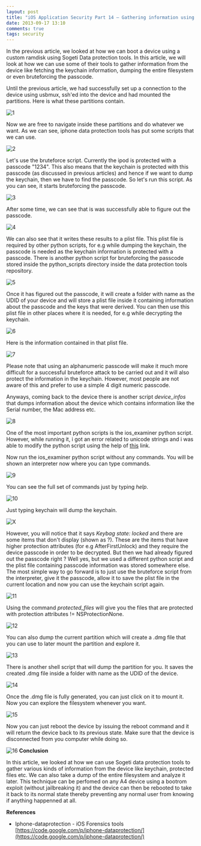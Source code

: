 ```yaml
---
layout: post
title: "iOS Application Security Part 14 – Gathering information using Sogeti Data Protection tools"
date: 2013-09-17 13:10
comments: true
tags: security
---
```


In the previous article, we looked at how we can boot a device using a custom ramdisk using Sogeti Data protection tools. In this article, we will look at how we can use some of their tools to gather information from the device like fetching the keychain information, dumping the entire filesystem or even bruteforcing the passcode.

Until the previous article, we had successfully set up a connection to the device using usbmux, ssh'ed into the device and had mounted the partitions. Here is what these partitions contain.

<!-- more -->

![1]({{site.baseurl}}/images/posts/ios14/1.png) 

Now we are free to navigate inside these partitions and do whatever we want. As we can see, iphone data protection tools has put some scripts that we can use.

![2]({{site.baseurl}}/images/posts/ios14/2.png)

Let's use the bruteforce script. Currently the ipod is protected with a passcode "1234". This also means that the keychain is protected with this passcode (as discussed in previous articles) and hence if we want to dump the keychain, then we have to find the passcode. So let's run this script. As you can see, it starts bruteforcing the passcode.

![3]({{site.baseurl}}/images/posts/ios14/3.png)

After some time, we can see that is was successfully able to figure out the passcode.

![4]({{site.baseurl}}/images/posts/ios14/4.png)

We can also see that it writes these results to a plist file. This plist file is required by other python scripts, for e.g while dumping the keychain, the passcode is needed as the keychain information is protected with a passcode. There is another python script for bruteforcing the passcode stored inside the python_scripts directory inside the data protection tools repository.

![5]({{site.baseurl}}/images/posts/ios14/5.png)

Once it has figured out the passcode, it will create a folder with name as the UDID of your device and will store a plist file inside it containing information about the passcode and the keys that were derived. You can then use this plist file in other places where it is needed, for e.g while decrypting the keychain.

![6]({{site.baseurl}}/images/posts/ios14/6.png)

Here is the information contained in that plist file.

![7]({{site.baseurl}}/images/posts/ios14/7.png)

Please note that using an alphanumeric passcode will make it much more difficult for a successful bruteforce attack to be carried out and it will also protect the information in the keychain. However, most people are not aware of this and prefer to use a simple 4 digit numeric passcode.

Anyways, coming back to the device there is another script _device_infos_ that dumps information about the device which contains information like the Serial number, the Mac address etc.

![8]({{site.baseurl}}/images/posts/ios14/8.png)

One of the most important python scripts is the ios_examiner python script. However, while running it, i got an error related to unicode strings and i was able to modify the python script using the help of [this](https://code.google.com/p/iphone-dataprotection/issues/detail?id=70#c2) link.

Now run the ios_examiner python script without any commands. You will be shown an interpreter now where you can type commands.

![9]({{site.baseurl}}/images/posts/ios14/9.png)

You can see the full set of commands just by typing _help_.

![10]({{site.baseurl}}/images/posts/ios14/10.png)

Just typing keychain will dump the keychain.

![X]({{site.baseurl}}/images/posts/ios14/x.png)

However, you will notice that it says _Keybag state: locked_ and there are some items that don't display (shown as ?). These are the items that have higher protection attributes (for e.g AfterFirstUnlock) and they require the device passcode in order to be decrypted. But then we had already figured out the passcode right ? Well yes, but we used a different python script and the plist file containing passcode information was stored somewhere else. The most simple way to go forward is to just use the bruteforce script from the interpreter, give it the passcode, allow it to save the plist file in the current location and now you can use the keychain script again.

![11]({{site.baseurl}}/images/posts/ios14/11.png)

Using the command _protected_files_ will give you the files that are protected with protection attributes != NSProtectionNone.

![12]({{site.baseurl}}/images/posts/ios14/12.png)

You can also dump the current partition which will create a .dmg file that you can use to later mount the partition and explore it.

![13]({{site.baseurl}}/images/posts/ios14/13.png)

There is another shell script that will dump the partition for you. It saves the created .dmg file inside a folder with name as the UDID of the device.

![14]({{site.baseurl}}/images/posts/ios14/14.png)

Once the .dmg file is fully generated, you can just click on it to mount it. Now you can explore the filesystem whenever you want.

![15]({{site.baseurl}}/images/posts/ios14/15.png)

Now you can just reboot the device by issuing the reboot command and it will return the device back to its previous state. Make sure that the device is disconnected from you computer while doing so.

![16]({{site.baseurl}}/images/posts/ios14/16.png) **Conclusion**

In this article, we looked at how we can use Sogeti data protection tools to gather various kinds of information from the device like keychain, protected files etc. We can also take a dump of the entire filesystem and analyze it later. This technique can be perfomed on any A4 device using a bootrom exploit (without jailbreaking it) and the device can then be rebooted to take it back to its normal state thereby preventing any normal user from knowing if anything happenned at all.

**References**

*   Iphone-dataprotection - iOS Forensics tools  
    [https://code.google.com/p/iphone-dataprotection/](https://code.google.com/p/iphone-dataprotection/)